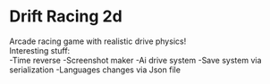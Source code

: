 # Drift Racing 2d

Arcade racing game with realistic drive physics!</br>
Interesting stuff:</br>
-Time reverse
-Screenshot maker
-Ai drive system
-Save system via serialization
-Languages changes via Json file
